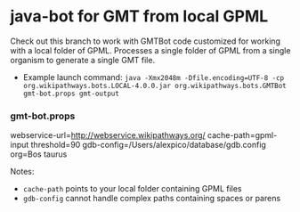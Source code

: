 # java-bot for GMT from local GPML
Check out this branch to work with GMTBot code customized for working with a local folder of GPML.
Processes a single folder of GPML from a single organism to generate a single GMT file.

- Example launch command: ```java -Xmx2048m -Dfile.encoding=UTF-8 -cp org.wikipathways.bots.LOCAL-4.0.0.jar org.wikipathways.bots.GMTBot gmt-bot.props gmt-output```

### gmt-bot.props
webservice-url=http://webservice.wikipathways.org/
cache-path=gpml-input
threshold=90
gdb-config=/Users/alexpico/database/gdb.config
org=Bos taurus

Notes: 
 - `cache-path` points to your local folder containing GPML files
 - `gdb-config` cannot handle complex paths containing spaces or parens  
